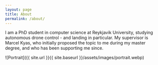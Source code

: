 ```yaml
---
layout: page
title: About
permalink: /about/
---
```


I am a PhD student in computer science at Reykjavik University, studying autonomous drone control - and landing in particular.
My supervisor is Marcel Kyas, who initially proposed the topic to me during my master degree, and who has been supporting me since.

![Portrait]({{ site.url }}{{ site.baseurl }}/assets/images/portrait.webp)
